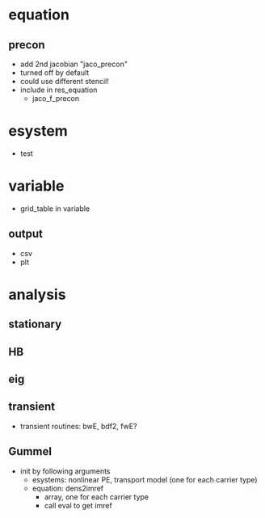 # equation
## precon
- add 2nd jacobian "jaco_precon"
- turned off by default
- could use different stencil!
- include in res_equation
  - jaco_f_precon

# esystem
- test
# variable
- grid_table in variable
## output
- csv
- plt

# analysis
## stationary

## HB

## eig

## transient
- transient routines: bwE, bdf2, fwE?

## Gummel
- init by following arguments
  - esystems: nonlinear PE, transport model (one for each carrier type)
  - equation: dens2imref
    - array, one for each carrier type
    - call eval to get imref
